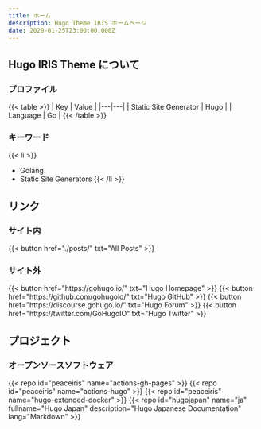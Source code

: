 ```yaml
---
title: ホーム
description: Hugo Theme IRIS ホームページ
date: 2020-01-25T23:00:00.000Z
---
```




## Hugo IRIS Theme について

### プロファイル

{{< table >}}
| Key | Value |
|---|---|
| Static Site Generator | Hugo |
| Language | Go |
{{< /table >}}

### キーワード

{{< li >}}
- Golang
- Static Site Generators
{{< /li >}}



## リンク

### サイト内

<div class="buttons">
  {{< button href="./posts/" txt="All Posts" >}}
</div>

### サイト外

<div class="buttons">
  {{< button href="https://gohugo.io/" txt="Hugo Homepage" >}}
  {{< button href="https://github.com/gohugoio/" txt="Hugo GitHub" >}}
  {{< button href="https://discourse.gohugo.io/" txt="Hugo Forum" >}}
  {{< button href="https://twitter.com/GoHugoIO" txt="Hugo Twitter" >}}
</div>



## プロジェクト

### オープンソースソフトウェア

{{< repo id="peaceiris" name="actions-gh-pages" >}}
{{< repo id="peaceiris" name="actions-hugo" >}}
{{< repo id="peaceiris" name="hugo-extended-docker" >}}
{{< repo
id="hugojapan"
name="ja"
fullname="Hugo Japan"
description="Hugo Japanese Documentation"
lang="Markdown" >}}



<!-- Internal References -->
<!-- External References -->
